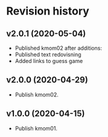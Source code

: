 Revision history
===================


v2.0.1 (2020-05-04)
-------------------

* Published kmom02 after additions:
* Published text redovisning
* Added links to guess game



v2.0.0 (2020-04-29)
-------------------

* Publish kmom02.



v1.0.0 (2020-04-15)
-------------------

* Publish kmom01.
